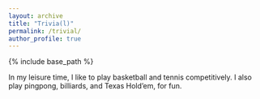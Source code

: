 ```yaml
---
layout: archive
title: "Trivia(l)"
permalink: /trivial/
author_profile: true
---
```


{% include base_path %}


In my leisure time, I like to play basketball and tennis competitively. I also play pingpong, billiards, and Texas Hold’em, for fun. 
